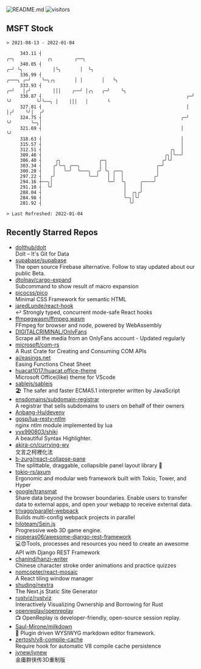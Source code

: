 ![README.md](https://github.com/Gerhut/Gerhut/workflows/README.md/badge.svg)
![visitors](https://visitors.vercel.app/Gerhut/Gerhut?token=8cf69d1f6813d272ef062726b6070c9be4ff72038cfe5a7ded7384a8da65d866)

## MSFT Stock

```
> 2021-08-13 - 2022-01-04

     343.11 ┤                                                                   ╭─╮            ╭╮        ╭──╮    
     340.05 ┤                                                                 ╭─╯ ╰╮           │╰╮       │  ╰╮   
     336.99 ┤                                                         ╭───╮ ╭─╯    ╰─╮╭╮       │ │       │   ╰╮  
     333.93 ┤                                                       ╭─╯   │╭╯        │││    ╭──╯ │╭╮   ╭─╯    ╰╮ 
     330.87 ┤                                                     ╭─╯     ╰╯         ╰╯╰──╮ │    │││   │       ╰ 
     327.81 ┤                                                     │                       │╭╯    ╰╯│  ╭╯         
     324.75 ┤                                                   ╭─╯                       ╰╯       ╰─╮│          
     321.69 ┤                                                   │                                    ╰╯          
     318.63 ┤                                                   │                                                
     315.57 ┤                                                   │                                                
     312.51 ┤                                               ╭╮  │                                                
     309.46 ┤                                             ╭╮│╰──╯                                                
     306.40 ┤     ╭╮              ╭─╮                    ╭╯╰╯                                                    
     303.34 ┤    ╭╯╰─╮ ╭──╮       │ │                  ╭─╯                                                       
     300.28 ┤    │   ╰─╯  ╰───╮  ╭╯ ╰╮ ╭──╮            │                                                         
     297.22 ┤   ╭╯            ╰──╯   │ │  │           ╭╯                                                         
     294.16 ┼──╮│                    ╰─╯  ╰╮     ╭────╯                                                          
     291.10 ┤  ╰╯                          │     │                                                               
     288.04 ┤                              │  ╭╮╭╯                                                               
     284.98 ┤                              ╰─╮│╰╯                                                                
     281.92 ┤                                ╰╯                                                                  

> Last Refreshed: 2022-01-04
```

## Recently Starred Repos

- [dolthub/dolt](https://github.com/dolthub/dolt)  
  Dolt – It's Git for Data
- [supabase/supabase](https://github.com/supabase/supabase)  
  The open source Firebase alternative. Follow to stay updated about our public Beta.
- [dtolnay/cargo-expand](https://github.com/dtolnay/cargo-expand)  
  Subcommand to show result of macro expansion
- [picocss/pico](https://github.com/picocss/pico)  
  Minimal CSS Framework for semantic HTML
- [jaredLunde/react-hook](https://github.com/jaredLunde/react-hook)  
  ↩ Strongly typed, concurrent mode-safe React hooks
- [ffmpegwasm/ffmpeg.wasm](https://github.com/ffmpegwasm/ffmpeg.wasm)  
  FFmpeg for browser and node, powered by WebAssembly
- [DIGITALCRIMINAL/OnlyFans](https://github.com/DIGITALCRIMINAL/OnlyFans)  
  Scrape all the media from an OnlyFans account - Updated regularly
- [microsoft/com-rs](https://github.com/microsoft/com-rs)  
  A Rust Crate for Creating and Consuming COM APIs
- [ai/easings.net](https://github.com/ai/easings.net)  
  Easing Functions Cheat Sheet
- [huacat1017/huacat.office-theme](https://github.com/huacat1017/huacat.office-theme)  
  Microsoft Office(like) theme for VScode
- [sablejs/sablejs](https://github.com/sablejs/sablejs)  
  🏖️ The safer and faster ECMA5.1 interpreter written by JavaScript
- [ensdomains/subdomain-registrar](https://github.com/ensdomains/subdomain-registrar)  
  A registrar that sells subdomains to users on behalf of their owners
- [Anbang-Hu/devenv](https://github.com/Anbang-Hu/devenv)  
- [gosp/lua-resty-ntlm](https://github.com/gosp/lua-resty-ntlm)  
  nginx ntlm module implemented by lua
- [yyx990803/shiki](https://github.com/yyx990803/shiki)  
  A beautiful Syntax Highlighter.
- [akira-cn/currying-wy](https://github.com/akira-cn/currying-wy)  
  文言之柯裡化法
- [b-zurg/react-collapse-pane](https://github.com/b-zurg/react-collapse-pane)  
  The splittable, draggable, collapsible panel layout library 🎉
- [tokio-rs/axum](https://github.com/tokio-rs/axum)  
  Ergonomic and modular web framework built with Tokio, Tower, and Hyper
- [google/transmat](https://github.com/google/transmat)  
  Share data beyond the browser boundaries. Enable users to transfer data to external apps, and open your webapp to receive external data.
- [trivago/parallel-webpack](https://github.com/trivago/parallel-webpack)  
  Builds multi-config webpack projects in parallel
- [hiloteam/Sein.js](https://github.com/hiloteam/Sein.js)  
  Progressive web 3D game engine.
- [nioperas06/awesome-django-rest-framework](https://github.com/nioperas06/awesome-django-rest-framework)  
   💻😍Tools, processes and resources you need to create an awesome API with Django REST Framework
- [chanind/hanzi-writer](https://github.com/chanind/hanzi-writer)  
  Chinese character stroke order animations and practice quizzes
- [nomcopter/react-mosaic](https://github.com/nomcopter/react-mosaic)  
  A React tiling window manager
- [shuding/nextra](https://github.com/shuding/nextra)  
  The Next.js Static Site Generator
- [rustviz/rustviz](https://github.com/rustviz/rustviz)  
  Interactively Visualizing Ownership and Borrowing for Rust
- [openreplay/openreplay](https://github.com/openreplay/openreplay)  
  :tv: OpenReplay is developer-friendly, open-source session replay.
- [Saul-Mirone/milkdown](https://github.com/Saul-Mirone/milkdown)  
  🍼 Plugin driven WYSIWYG  markdown editor framework.
- [zertosh/v8-compile-cache](https://github.com/zertosh/v8-compile-cache)  
  Require hook for automatic V8 compile cache persistence
- [jynew/jynew](https://github.com/jynew/jynew)  
  金庸群侠传3D重制版
